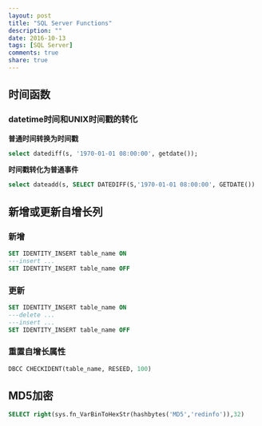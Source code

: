 ```yaml
---
layout: post
title: "SQL Server Functions"
description: ""
date: 2016-10-13
tags: [SQL Server]
comments: true
share: true
---
```


## 时间函数

### datetime时间和UNIX时间戳的转化
**普通时间转换为时间戳**

```sql
select datediff(s, '1970-01-01 08:00:00', getdate());
```
**时间戳转化为普通事件**

```sql
select dateadd(s, SELECT DATEDIFF(S,'1970-01-01 08:00:00', GETDATE())  ,'1970-01-01 08:00:00');
```

## 新增或更新自增长列

### 新增

```sql
SET IDENTITY_INSERT table_name ON 
---insert ...
SET IDENTITY_INSERT table_name OFF 
```

### 更新

```sql
SET IDENTITY_INSERT table_name ON 
---delete ...
---insert ...
SET IDENTITY_INSERT table_name OFF 
```

### 重置自增长属性

```sql
DBCC CHECKIDENT(table_name, RESEED, 100)
```

## MD5加密

```sql
SELECT right(sys.fn_VarBinToHexStr(hashbytes('MD5','redinfo')),32)
```

